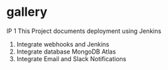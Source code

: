 # gallery
IP 1
This Project documents deployment using Jenkins
1. Integrate webhooks and Jenkins
2. Integrate database MongoDB Atlas
3. Integrate Email and Slack Notifications

